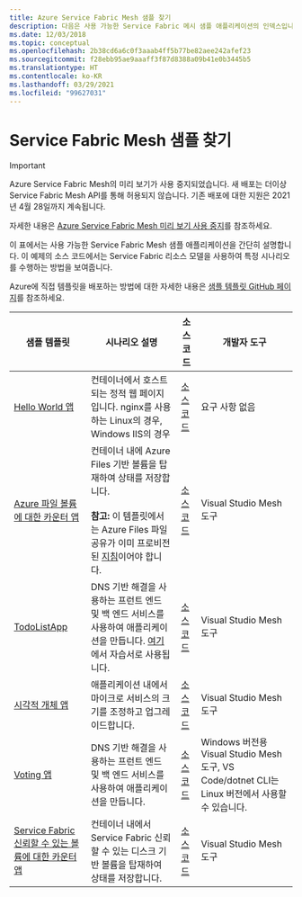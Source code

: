 ```yaml
---
title: Azure Service Fabric Mesh 샘플 찾기
description: 다음은 사용 가능한 Service Fabric 메시 샘플 애플리케이션의 인덱스입니다. 이 예제의 소스 코드에서는 Service Fabric 리소스 모델을 사용하여 특정 시나리오를 수행하는 방법을 보여줍니다.
ms.date: 12/03/2018
ms.topic: conceptual
ms.openlocfilehash: 2b38cd6a6c0f3aaab4ff5b77be82aee242afef23
ms.sourcegitcommit: f28ebb95ae9aaaff3f87d8388a09b41e0b3445b5
ms.translationtype: HT
ms.contentlocale: ko-KR
ms.lasthandoff: 03/29/2021
ms.locfileid: "99627031"
---
```

# <a name="find-service-fabric-mesh-samples"></a>Service Fabric Mesh 샘플 찾기

> [!IMPORTANT]
> Azure Service Fabric Mesh의 미리 보기가 사용 중지되었습니다. 새 배포는 더이상 Service Fabric Mesh API를 통해 허용되지 않습니다. 기존 배포에 대한 지원은 2021년 4월 28일까지 계속됩니다.
> 
> 자세한 내용은 [Azure Service Fabric Mesh 미리 보기 사용 중지](https://azure.microsoft.com/updates/azure-service-fabric-mesh-preview-retirement/)를 참조하세요.

이 표에서는 사용 가능한 Service Fabric Mesh 샘플 애플리케이션을 간단히 설명합니다. 이 예제의 소스 코드에서는 Service Fabric 리소스 모델을 사용하여 특정 시나리오를 수행하는 방법을 보여줍니다.

Azure에 직접 템플릿을 배포하는 방법에 대한 자세한 내용은 [샘플 템플릿 GitHub 페이지](https://github.com/Azure-Samples/service-fabric-mesh/blob/master/templates/README.md)를 참조하세요.

|샘플 템플릿|시나리오 설명|소스 코드|개발자 도구|
|------------|--------------------|----------|----------------------|
| [Hello World 앱](https://github.com/Azure-Samples/service-fabric-mesh/tree/master/templates/helloworld) | 컨테이너에서 호스트되는 정적 웹 페이지입니다. nginx를 사용하는 Linux의 경우, Windows IIS의 경우 | [소스 코드](https://github.com/Azure-Samples/service-fabric-mesh/tree/master/src/helloworld) | 요구 사항 없음 |
| [Azure 파일 볼륨에 대한 카운터 앱](https://github.com/Azure-Samples/service-fabric-mesh/tree/master/templates/counter/readme.md) | 컨테이너 내에 Azure Files 기반 볼륨을 탑재하여 상태를 저장합니다. <br><br> **참고:** 이 템플릿에서는 Azure Files 파일 공유가 이미 프로비전된 [지침](../storage/files/storage-how-to-create-file-share.md)이어야 합니다. | [소스 코드](https://github.com/Azure-Samples/service-fabric-mesh/tree/master/src/counter) | Visual Studio Mesh 도구 |
| [TodoListApp](https://github.com/Azure-Samples/service-fabric-mesh/tree/master/templates/todolist) | DNS 기반 해결을 사용하는 프런트 엔드 및 백 엔드 서비스를 사용하여 애플리케이션을 만듭니다. [여기](./service-fabric-mesh-tutorial-create-dotnetcore.md)에서 자습서로 사용됩니다. | [소스 코드](https://github.com/Azure-Samples/service-fabric-mesh/tree/master/src/todolistapp) | Visual Studio Mesh 도구 |
| [시각적 개체 앱](https://github.com/Azure-Samples/service-fabric-mesh/tree/master/templates/visualobjects) | 애플리케이션 내에서 마이크로 서비스의 크기를 조정하고 업그레이드합니다. | [소스 코드](https://github.com/Azure-Samples/service-fabric-mesh/tree/master/src/visualobjects) |  Visual Studio Mesh 도구 |
| [Voting 앱](https://github.com/Azure-Samples/service-fabric-mesh/tree/master/templates/voting) | DNS 기반 해결을 사용하는 프런트 엔드 및 백 엔드 서비스를 사용하여 애플리케이션을 만듭니다. | [소스 코드](https://github.com/Azure-Samples/service-fabric-mesh/tree/master/src/votingapp) | Windows 버전용 Visual Studio Mesh 도구, VS Code/dotnet CLI는 Linux 버전에서 사용할 수 있습니다. |
| [Service Fabric 신뢰할 수 있는 볼륨에 대한 카운터 앱](https://github.com/Azure-Samples/service-fabric-mesh/tree/master/templates/counter/readme.sfreliablevolume.md)| 컨테이너 내에서 Service Fabric 신뢰할 수 있는 디스크 기반 볼륨을 탑재하여 상태를 저장합니다.| [소스 코드](https://github.com/Azure-Samples/service-fabric-mesh/tree/master/src/counter) | Visual Studio Mesh 도구 |
